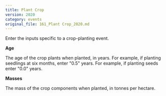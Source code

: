 ```yaml
---
title: Plant Crop
version: 2020
category: events
original_file: 161_Plant Crop_2020.md
---
```


Enter the inputs specific to a crop-planting event.

**Age**

The age of the crop plants when planted, in years. For example, if
planting seedlings at six months, enter "0.5" years. For example, if
planting seeds enter "0.0" years.

**Masses**

The mass of the crop components when planted, in tonnes per hectare.
